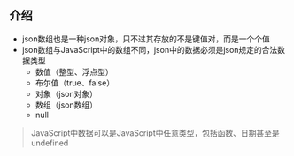 ## 介绍
- json数组也是一种json对象，只不过其存放的不是键值对，而是一个个值
- json数组与JavaScript中的数组不同，json中的数据必须是json规定的合法数据类型
	- 数值（整型、浮点型）
	- 布尔值（true、false）
	- 对象（json对象）
	- 数组（json数组）
	- null

> JavaScript中数据可以是JavaScript中任意类型，包括函数、日期甚至是undefined


